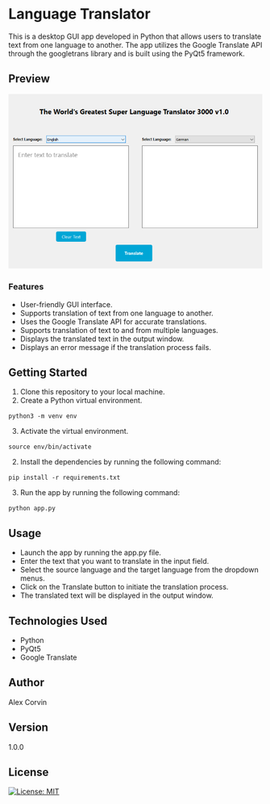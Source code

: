 # Language Translator

This is a desktop GUI app developed in Python that allows users to translate text from one language to another. The app utilizes the Google Translate API through the googletrans library and is built using the PyQt5 framework.

## Preview

![preview](preview-pytranslate.gif?raw=true)

### Features

- User-friendly GUI interface.
- Supports translation of text from one language to another.
- Uses the Google Translate API for accurate translations.
- Supports translation of text to and from multiple languages.
- Displays the translated text in the output window.
- Displays an error message if the translation process fails.

## Getting Started

1. Clone this repository to your local machine.
2. Create a Python virtual environment.

```
python3 -m venv env
```

3. Activate the virtual environment.

```
source env/bin/activate
```

2. Install the dependencies by running the following command:

```
pip install -r requirements.txt
```

3. Run the app by running the following command:

```
python app.py
```

## Usage

- Launch the app by running the app.py file.
- Enter the text that you want to translate in the input field.
- Select the source language and the target language from the dropdown menus.
- Click on the Translate button to initiate the translation process.
- The translated text will be displayed in the output window.

## Technologies Used

- Python
- PyQt5
- Google Translate

## Author

Alex Corvin

## Version

1.0.0

## License

[![License: MIT](https://img.shields.io/badge/License-MIT-yellow.svg)](https://opensource.org/licenses/MIT)
